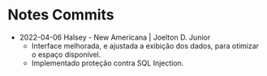 # Notes Commits

* 2022-04-06 Halsey - New Americana | Joelton D. Junior
  * Interface melhorada, e ajustada a exibição dos dados, para otimizar o espaço disponível.
  * Implementado proteção contra SQL Injection.
